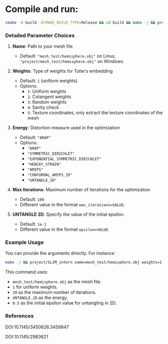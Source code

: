 # Compile and run:

```sh
cmake -B build -DCMAKE_BUILD_TYPE=Release && cd build && make -j && project/SLIM_intern name=$(Name) weights=$(Weights) max_iterations=$(Max Iterations) energy=$(Energy) epsilon=$(UNTANGLE 2D)
```

### Detailed Parameter Choices

1. **Name**: Path to your mesh file
   - Default: `"mesh_test/hemisphere.obj"` on Linux, `"project/mesh_test/hemisphere.obj"` on Windows.

2. **Weights**: Type of weights for Tutte's embedding
   - Default: `1` (uniform weights)
   - Options:
     - `1`: Uniform weights
     - `2`: Cotangent weights
     - `3`: Random weights
     - `4`: Sanity check
     - `5`: Texture coordinates, only extract the texture coordinates of the mesh

3. **Energy**: Distortion measure used in the optimization
   - Default: `"ARAP"`
   - Options:
     - `"ARAP"`
     - `"SYMMETRIC_DIRICHLET"`
     - `"EXPONENTIAL_SYMMETRIC_DIRICHLET"`
     - `"HENCKY_STRAIN"`
     - `"AMIPS"`
     - `"CONFORMAL_AMIPS_2D"`
     - `"UNTANGLE_2D"`

4. **Max Iterations**: Maximum number of iterations for the optimization
   - Default: `100`
   - Different value in the format `max_iterations=VALUE`.

5. **UNTANGLE 2D**: Specify the value of the initial epsilon.
   - Default: `1e-1`
   - Different value in the format `epsilon=VALUE`.

### Example Usage

You can provide the arguments directly. For instance:

```sh
make -j && project/SLIM_intern name=mesh_test/hemisphere.obj weights=1 max_iterations=20 energy=UNTANGLE_2D epsilon=0.5
```

This command uses:
- `mesh_test/hemisphere.obj` as the mesh file.
- `1` for uniform weights.
- `20` as the maximum number of iterations.
- `UNTANGLE_2D` as the energy.
- `0.5` as the initial epsilon value for untangling in 2D.

### References

DOI:10.1145/3450626.3459847

DOI:10.1145/2983621
